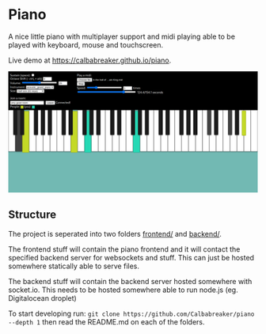 # Piano

A nice little piano with multiplayer support and midi playing able to be played
with keyboard, mouse and touchscreen.

Live demo at https://calbabreaker.github.io/piano.

![piano-screenshot](./.github/piano-screenshot.png)

## Structure

The project is seperated into two folders [frontend/](./frontend) and [backend/](./backend).

The frontend stuff will contain the piano frontend and it will contact the specified backend
server for websockets and stuff. This can just be hosted somewhere statically able to serve files.

The backend stuff will contain the backend server hosted somewhere with socket.io. This needs
to be hosted somewhere able to run node.js (eg. Digitalocean droplet)

To start developing run: `git clone https://github.com/Calbabreaker/piano --depth 1` then read the README.md on each of the folders.
